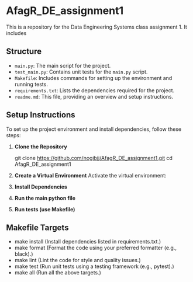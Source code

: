 # AfagR_DE_assignment1
This is a repository for the Data Engineering Systems class assignment 1. It includes
## Structure

- `main.py`: The main script for the project.
- `test_main.py`: Contains unit tests for the `main.py` script.
- `Makefile`: Includes commands for setting up the environment and running tests.
- `requirements.txt`: Lists the dependencies required for the project.
- `readme.md`: This file, providing an overview and setup instructions.


## Setup Instructions

To set up the project environment and install dependencies, follow these steps:

1. **Clone the Repository**

   
   git clone https://github.com/nogibjj/AfagR_DE_assignment1.git
   cd AfagR_DE_assignment1
2. **Create a Virtual Environment**
Activate the virtual environment:
3. **Install Dependencies**
4. **Run the main python file**
5. **Run tests (use Makefile)**


## Makefile Targets
- make install (Install dependencies listed in requirements.txt.)
- make format (Format the code using your preferred formatter (e.g., black).)
- make lint (Lint the code for style and quality issues.)
- make test (Run unit tests using a testing framework (e.g., pytest).)
- make all (Run all the above targets.)